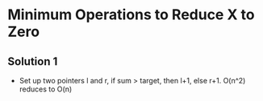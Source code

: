 # Minimum Operations to Reduce X to Zero

## Solution 1

- Set up two pointers l and r, if sum > target, then l+1, else r+1. O(n^2) reduces to O(n)

